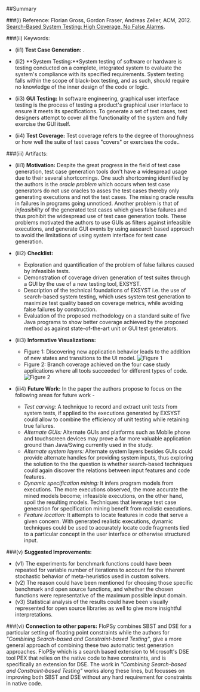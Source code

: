 ##Summary

###(i) Reference: Florian Gross, Gordon Fraser, Andreas Zeller, ACM, 2012. [Search-Based System Testing: High Coverage, No False Alarms](http://dl.acm.org/citation.cfm?id=2336762). 

###(ii) Keywords:
* (ii1) **Test Case Generation:** .

* (ii2) **System Testing:**System testing of software or hardware is testing conducted on a complete, integrated system to evaluate the system's compliance with its specified requirements. System testing falls within the scope of black-box testing, and as such, should require no knowledge of the inner design of the code or logic.

* (ii3) **GUI Testing:** In software engineering, graphical user interface testing is the process of testing a product's graphical user interface to ensure it meets its specifications. To generate a set of test cases, test designers attempt to cover all the functionality of the system and fully exercise the GUI itself.

* (ii4) **Test Coverage:**  Test coverage refers to the degree of thoroughness or how well the suite of test cases "covers" or exercises the code..

###(iii) Artifacts:

* (iii1) **Motivation:** Despite the great progress in the field of test case generation, test case generation tools don't have a widespread usage due to their several shortcomings. One such shortcoming identified by the authors is the _oracle problem_ which occurs when test case generators do not use oracles to asses the test cases thereby only generating executions and not the test cases. The missing oracle results in failures in programs going unnoticed. Another problem is that of _infeasibility_ of the generated test cases which gives false failures and thus prohibit the widespread use of test case generation tools. These problems motivated the authors to use GUIs as filters against infeasible executions, and generate GUI events by using aasearch based approach to avoid the limitations of using system interface for test case generation. 

* (iii2) **Checklist:** 
  * Exploration and quantification of the problem of false failures caused by infeasible tests.
  * Demonstration of coverage driven generation of test suites through a GUI by the use of a new testing tool, EXSYST.
  * Description of the technical foundations of EXSYST i.e. the use of search-based system testing, which uses system test generation to maximize test quality based on coverage metrics, while avoiding false failures by construction.
  * Evaluation of the proposed methodology on a standard suite of five Java programs to show better coverage achieved by the proposed method as against state-of-the-art unit or GUI test generators.

* (iii3) **Informative Visualizations:** 
  * Figure 1: Discovering new application behavior leads to the addition of new states and transitions to the UI model.
  ![Figure 1](https://cloud.githubusercontent.com/assets/7557398/10932788/ac67f84c-82a1-11e5-9515-156cca8e4534.jpg)
  * Figure 2: Branch coverage achieved on the four case study applications where all tools succeeded for different types of code.
  ![Figure 2](https://cloud.githubusercontent.com/assets/7557398/10932800/bf44a64a-82a1-11e5-9726-6978e9c197dd.jpg)

* (iii4) **Future Work:** In the paper the authors propose to focus on the following areas for future work -
  * _Test carving:_ A technique to record and extract unit tests from system tests, if applied to the executions generated by EXSYST could allow to combine the efficiency of unit testing while retaining true failures.
  * _Alternate GUIs:_ Alternate GUIs and platforms such as Mobile phone and touchscreen devices may prove a far more valuable application ground than Java/Swing currently used in the study.
  * _Alternate system layers:_ Alternate system layers besides GUIs could provide alternate handles for providing system inputs, thus exploring the solution to the the question is whether search-based techniques could again discover the relations between input features and code features.
  * _Dynamic specification mining:_ It infers program models from executions. The more executions observed, the more accurate
the mined models become; infeasible executions, on the other hand, spoil the resulting models. Techniques that leverage
test case generation for specification mining benefit from realistic executions.
  * _Feature location:_ It attempts to locate features in code that serve a given concern. With generated realistic executions, dynamic techniques could be used to accurately locate code fragments tied to a particular concept in the user interface or otherwise structured input.
  
###(v) **Suggested Improvements:**
* (v1) The experiments for benchmark functions could have been repeated for variable number of iterations to account for the inherent stochastic behavior of meta-heuristics used in custom solvers.
* (v2) The reason could have been mentioned for choosing those specific benchmark and open source functions, and whether the chosen functions were representative of the maximum possible input domain.
* (v3) Statistical analysis of the results could have been visually represented for open source libraries as well to give more insightful interpretations.

###(vi) **Connection to other papers:**
FloPSy combines SBST and DSE for a particular setting of floating point constraints while the authors for _"Combining Search-based and Constraint-based Testing"_, give a more general approach of combining these two automatic test generation approaches. FloPSy which is a search based extension to Microsoft's DSE tool PEX that relies on the native code to have constraints, and is specifically an extension for DSE. The work in _"Combining Search-based and Constraint-based Testing"_ works along these lines, but focusses on improving both SBST and DSE without any hard requirement for constraints in native code.



